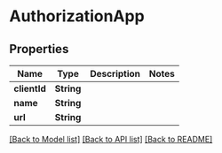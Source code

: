 # AuthorizationApp

## Properties
Name | Type | Description | Notes
------------ | ------------- | ------------- | -------------
**clientId** | **String** |  | 
**name** | **String** |  | 
**url** | **String** |  | 

[[Back to Model list]](../README.md#documentation-for-models) [[Back to API list]](../README.md#documentation-for-api-endpoints) [[Back to README]](../README.md)


